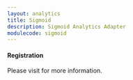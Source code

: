 ```yaml
---
layout: analytics
title: Sigmoid
description: Sigmoid Analytics Adapter
modulecode: sigmoid
---
```


#### Registration

Please visit []() for more information.

